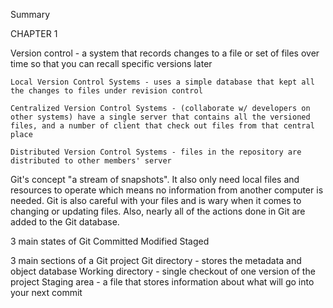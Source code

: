 Summary

CHAPTER 1

Version control - a system that records changes to a file or set of files over time so that you can recall specific versions later

	Local Version Control Systems - uses a simple database that kept all the changes to files under revision control

	Centralized Version Control Systems - (collaborate w/ developers on other systems) have a single server that contains all the versioned files, and a number of client that check out files from that central place
	
	Distributed Version Control Systems - files in the repository are distributed to other members' server
	

Git's concept "a stream of snapshots". It also only need local files and resources to operate which means no information from another computer is needed. Git is also careful with your files and is wary when it comes to changing or updating files. Also, nearly all of the actions done in Git are added to the Git database.

3 main states of Git
Committed
Modified
Staged

3 main sections of a Git project
Git directory - stores the metadata and object database 
Working directory - single checkout of one version of the project
Staging area - a file that stores information about what will go into your next commit

